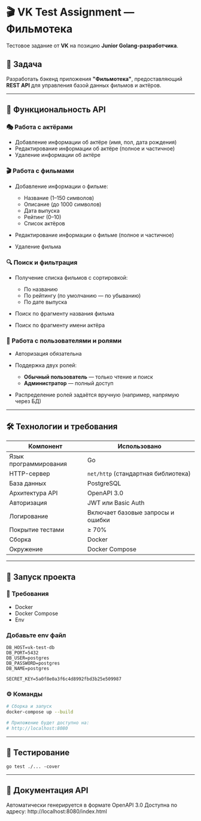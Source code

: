 
# 🎬 VK Test Assignment — Фильмотека

Тестовое задание от **VK** на позицию **Junior Golang-разработчика**.

## 📌 Задача

Разработать бэкенд приложения **"Фильмотека"**, предоставляющий **REST API** для управления базой данных фильмов и актёров.

---

## 🔧 Функциональность API

### 🎭 Работа с актёрами

* Добавление информации об актёре (имя, пол, дата рождения)
* Редактирование информации об актёре (полное и частичное)
* Удаление информации об актёре
  
### 🎬 Работа с фильмами

* Добавление информации о фильме:

  * Название (1–150 символов)
  * Описание (до 1000 символов)
  * Дата выпуска
  * Рейтинг (0–10)
  * Список актёров
* Редактирование информации о фильме (полное и частичное)
* Удаление фильма

### 🔍 Поиск и фильтрация

* Получение списка фильмов с сортировкой:

  * По названию
  * По рейтингу (по умолчанию — по убыванию)
  * По дате выпуска
* Поиск по фрагменту названия фильма
* Поиск по фрагменту имени актёра

### 👤 Работа с пользователями и ролями

* Авторизация обязательна
* Поддержка двух ролей:

  * **Обычный пользователь** — только чтение и поиск
  * **Администратор** — полный доступ
* Распределение ролей задаётся вручную (например, напрямую через БД)

---

## 🛠 Технологии и требования

| Компонент             | Использовано                        |
| --------------------- | ----------------------------------- |
| Язык программирования | Go                                  |
| HTTP-сервер           | `net/http` (стандартная библиотека) |
| База данных           | PostgreSQL                          |
| Архитектура API       | OpenAPI 3.0                         |
| Авторизация           | JWT или Basic Auth                  |
| Логирование           | Включает базовые запросы и ошибки   |
| Покрытие тестами      | ≥ 70%                               |
| Сборка                | Docker                              |
| Окружение             | Docker Compose                      |

---

## 🚀 Запуск проекта

### 🔧 Требования

* Docker
* Docker Compose
* Env
### Добавьте env файл
```
DB_HOST=vk-test-db
DB_PORT=5432
DB_USER=postgres
DB_PASSWORD=postgres
DB_NAME=postgres

SECRET_KEY=5a0f8e0a3f6c4d8992fbd3b25e509987
```
### ⚙️ Команды

```bash
# Сборка и запуск
docker-compose up --build

# Приложение будет доступно на:
# http://localhost:8080
```
---
## 🧪 Тестирование

```
go test ./... -cover
```
---
## 📄 Документация API

Автоматически генерируется в формате OpenAPI 3.0
Доступна по адресу: http://localhost:8080/index.html
